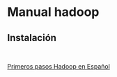 # Manual hadoop

## Instalación

```


```

[Primeros pasos Hadoop en Español](https://www.adictosaltrabajo.com/2014/02/25/hadoop-first-steps/)
